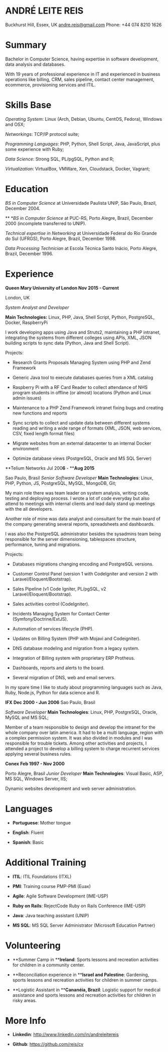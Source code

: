 # ANDRÉ LEITE REIS

Buckhurst Hill, Essex, UKandre.reis@gmail.comPhone: +44 074 8210 1626

# Summary

Bachelor in Computer Science, having expertise in software development, data analysis and databases.

With 19 years of professional experience in IT and experienced in business operations like billing, CRM, sales pipeline, contact center management, ecommerce, provisioning services and ITIL.

# Skills Base

*Operating System*: Linux (Arch, Debian, Ubuntu, CentOS, Fedora), Windows and OSX;

*Networkings*: TCP/IP protocol suite;

*Programming Languages*: PHP, Python, Shell Script, Java, JavaScript, plus some experience with Ruby;

*Data Science*: Strong SQL, PL/pgSQL, Python and R;

*Virtualization*: VirtualBox, VMWare, Xen, Cloudstack, Docker, Vagrant;

# Education

*BS in Computer Science* at Universidade Paulista UNIP, São Paulo, Brazil, December 2004.

** **BS in Computer Science* at PUC-RS, Porto Alegre, Brazil, December 2000 (incomplete transferred to UNIP).

*Technical expertise in Networking* at Universidade Federal do Rio Grande do Sul (UFRGS), Porto Alegre, Brazil, December 1998.

*Data Processing Technician* at Escola Técnica Santo Inácio, Porto Alegre, Brazil, December 1996.

# Experience

**Queen Mary University of London 							Nov 2015 - Current**

London, UK

*System Analyst and Developer*

**Main Technologies:** Linux, PHP, Java, Shell Script, Python, PostgreSQL, Docker, RaspberryPi

I work developing apps using Java and Struts2, maintaining a PHP intranet, integrating the systems from different colleges using APIs, XML, JSON building scripts to sync data (Python, Java and Shell Script). 

Projects:

* Research Grants Proposals Managing System using PHP and Zend Framework

* Generic Java tool to execute databases queries from a XML catalog

* Raspberry Pi with a RF Card Reader to collect attendance of NHS program students in offline (or almost) locations (Python and Linux admin issues)

* Maintenance to a PHP Zend Framework intranet fixing bugs and creating new functions and reports

* Sync scripts to collect and update data between different systems reading and writing a wide range of formats (XML, JSON, web services, CSV, fixed length format files)

* Migrate websites from an external datacenter to an internal Docker environment

* Optimize database views (PostgreSQL, Oracle and MS SQL Server)

**Telium Networks 									Jul 200****6**** - ****Aug 2015**

Sao Paulo, Brasil*Senior Software Developer***Main Technologies**: Linux, PHP, Python, JS, PostgreSQL, MySQL, MongoDB, Git;

My main role there was team leader on system analysis, writing code, testing and deploying process. I wrote a lot of code everyday but also attend to meetings with internal clients and lead daily stand up meetings with the all developers.

Another role of mine was data analyst and consultant for the main board of the company generating several reports, spreadsheets and dashboards.

I was also the PostgreSQL administrator besides the sysadmins team being responsible for the server dimensioning, tablespaces structure, performance, tuning and migrations.

Projects:

* Databases migrations changing encoding and PostgreSQL versions.

* Customer Control Panel (version 1 with CodeIgniter and version 2 with Laravel/Eloquent/Bootstrap).

* Sales Pipeline (v1 Code Igniter, PL/pgSQL, v2 Laravel/Eloquent/Bootstrap).

* Sales activities control (CodeIgniter).

* Incidents Managing System for Contact Center (Symfony/Doctrine/ExtJS).

* Automation of services lifecycle (PHP).

* Updates on Billing System (PHP with Mojavi and Codeigniter).

* DNS database modeling and migration from a legacy system.

* Integration of Billing system with proprietary ERP Protheus.

* Dashboards, reports and alerts to the board.

* Several migration of DNS, web and email servers.

In my spare time I like to study about programming languages such as Java, Ruby, Node.js, Python for data science and R.

**IFX** 											**Dec 2000 - Jun 2006**Sao Paulo, Brasil

*Software Developer***Main Technologies**: Linux, PHP, PostgreSQL, Oracle, MySQL and MS SQL;

Member of a team responsible to design and develop the intranet for the whole company over latin america. It had to be a multi language, region with a complex permission system. It was also divided in modules and I was responsible for trouble tickets. Among other activities and projects, I attended a project to develop a billing system to charge recurrent services applying several business rules.

**Conex** 											**Feb 1997 - Nov 2000**

Porto Alegre, Brasil*Junior Developer***Main Technologies**: Visual Basic, ASP, MS SQL, Windows Server, IIS;

Dynamic websites development and web server administration.

# Languages

* **Portuguese**: Mother tongue

* **English**: Fluent

* **Spanish**: Basic

# Additional Training

* **ITIL**: ITIL Foundations (ITXL)

* **PMI**: Training course PMP-PMI (Euax)

* **Agile**: Agile Software Development (IME-USP)

* **Ruby on Rails**: RejectCode Ruby on Rails Conference (IME-USP)

* **Java**: Java teaching assistant  (UNIP)

* **MS SQL**: MS SQL Server Administrator (Microsoft Education Partner)

# Volunteering

* **Summer Camp in ****Ireland**: Sports lessons and recreation activities for children in a community center.

* **Reconciliation experience in ****Israel and Palestine**: Gardening, sports lessons and recreation activities for children in summer camps.

* **Logistic Assistant in ****Cananéia, Brazil**: Logistic support for medical assistance and sports lessons and recreation activities for children in risky areas.

# More Info

* **Linkedin**: http://www.linkedin.com/in/andreleitereis

* **Github**: https://github.com/reis/cv

